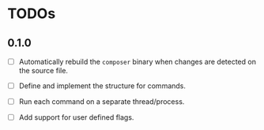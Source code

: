 # TODOs

## 0.1.0

- [ ] Automatically rebuild the `composer` binary when changes are detected on
  the source file.

- [ ] Define and implement the structure for commands.

- [ ] Run each command on a separate thread/process.

- [ ] Add support for user defined flags.
